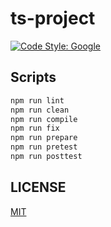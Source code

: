 # ts-project

[![Code Style: Google](https://img.shields.io/badge/code%20style-google-blueviolet.svg)](https://github.com/google/gts)

## Scripts

``` bash
npm run lint
npm run clean
npm run compile
npm run fix
npm run prepare
npm run pretest
npm run posttest
``` 


## LICENSE
[MIT](./LICENSE)